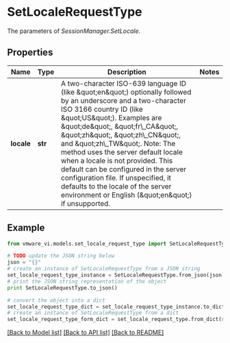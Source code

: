 # SetLocaleRequestType

The parameters of *SessionManager.SetLocale*. 

## Properties
Name | Type | Description | Notes
------------ | ------------- | ------------- | -------------
**locale** | **str** | A two-character ISO-639 language ID (like \&quot;en\&quot;) optionally followed by an underscore and a two-character ISO 3166 country ID (like \&quot;US\&quot;).  Examples are \&quot;de\&quot;, \&quot;fr\\_CA\&quot;, \&quot;zh\&quot;, \&quot;zh\\_CN\&quot;, and \&quot;zh\\_TW\&quot;. Note: The method uses the server default locale when a locale is not provided. This default can be configured in the server configuration file. If unspecified, it defaults to the locale of the server environment or English (\&quot;en\&quot;) if unsupported.  | 

## Example

```python
from vmware_vi.models.set_locale_request_type import SetLocaleRequestType

# TODO update the JSON string below
json = "{}"
# create an instance of SetLocaleRequestType from a JSON string
set_locale_request_type_instance = SetLocaleRequestType.from_json(json)
# print the JSON string representation of the object
print SetLocaleRequestType.to_json()

# convert the object into a dict
set_locale_request_type_dict = set_locale_request_type_instance.to_dict()
# create an instance of SetLocaleRequestType from a dict
set_locale_request_type_form_dict = set_locale_request_type.from_dict(set_locale_request_type_dict)
```
[[Back to Model list]](../README.md#documentation-for-models) [[Back to API list]](../README.md#documentation-for-api-endpoints) [[Back to README]](../README.md)


